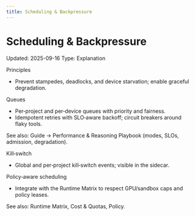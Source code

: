```yaml
---
title: Scheduling & Backpressure
---
```


# Scheduling & Backpressure
Updated: 2025-09-16
Type: Explanation

Principles
- Prevent stampedes, deadlocks, and device starvation; enable graceful degradation.

Queues
- Per‑project and per‑device queues with priority and fairness.
- Idempotent retries with SLO‑aware backoff; circuit breakers around flaky tools.

See also: Guide → Performance & Reasoning Playbook (modes, SLOs, admission, degradation).

Kill‑switch
- Global and per‑project kill‑switch events; visible in the sidecar.

Policy‑aware scheduling
- Integrate with the Runtime Matrix to respect GPU/sandbox caps and policy leases.

See also: Runtime Matrix, Cost & Quotas, Policy.
